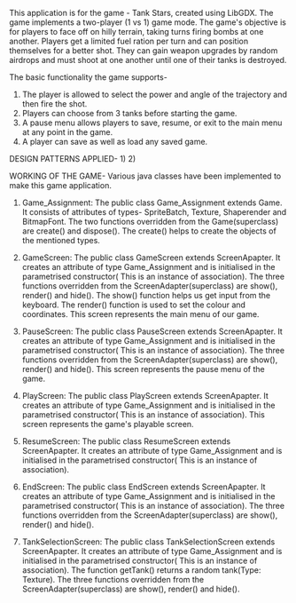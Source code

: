 This application is for the game - Tank Stars, created using LibGDX.
The game implements a two-player (1 vs 1) game mode. The game's objective is for players to face off on hilly 
terrain, taking turns firing bombs at one another. Players get a limited fuel ration per turn and can 
position themselves for a better shot. They can gain weapon upgrades by random airdrops and must shoot 
at one another until one of their tanks is destroyed.

The basic functionality the game supports-

1) The player is allowed to select the power and angle of the trajectory and then fire the shot.
2) Players can choose from 3 tanks before starting the game. 
3) A pause menu allows players to save, resume, or exit to the main menu at any point in the game.
4) A player can save as well as load any saved game.

DESIGN PATTERNS APPLIED-
1)
2)

WORKING OF THE GAME-
Various java classes have been implemented to make this game application.

1) Game_Assignment: The public class Game_Assignment extends Game. It consists of attributes of types- SpriteBatch, Texture, Shaperender and BitmapFont. The two functions overridden from the Game(superclass) are create() and dispose(). The create() helps to create the objects of the mentioned types.

2) GameScreen: The public class GameScreen extends ScreenApapter. It creates an attribute of type Game_Assignment and is initialised in the parametrised constructor( This is an instance of association). The three functions overridden from the ScreenAdapter(superclass) are show(), render() and hide(). The show() function helps us get input from the keyboard. The render() function is used to set the colour and coordinates. This screen represents the main menu of our game.

3) PauseScreen: The public class PauseScreen extends ScreenApapter. It creates an attribute of type Game_Assignment and is initialised in the parametrised constructor( This is an instance of association). The three functions overridden from the ScreenAdapter(superclass) are show(), render() and hide(). This screen represents the pause menu of the game.

4) PlayScreen: The public class PlayScreen extends ScreenApapter. It creates an attribute of type Game_Assignment and is initialised in the parametrised constructor( This is an instance of association). This screen represents the game's playable screen. 

5) ResumeScreen: The public class ResumeScreen extends ScreenApapter. It creates an attribute of type Game_Assignment and is initialised in the parametrised constructor( This is an instance of association). 

6) EndScreen: The public class EndScreen extends ScreenApapter. It creates an attribute of type Game_Assignment and is initialised in the parametrised constructor( This is an instance of association). The three functions overridden from the ScreenAdapter(superclass) are show(), render() and hide(). 

7) TankSelectionScreen: The public class TankSelectionScreen extends ScreenApapter. It creates an attribute of type Game_Assignment and is initialised in the parametrised constructor( This is an instance of association). The function getTank() returns a random tank(Type: Texture). The three functions overridden from the ScreenAdapter(superclass) are show(), render() and hide(). 
